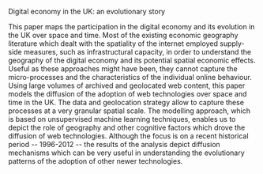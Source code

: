 Digital economy in the UK: an evolutionary story

This paper maps the participation in the digital economy and its evolution in the UK over space and time. Most of the existing economic geography literature which dealt with the spatiality of the internet employed supply-side measures, such as infrastructural capacity, in order to understand the geography of the digital economy and its potential spatial economic effects. Useful as these approaches might have been, they cannot capture the micro-processes and the characteristics of the individual online behaviour. Using large volumes of archived and geolocated web content, this paper models the diffusion of the adoption of web technologies over space and time in the UK. The data and geolocation strategy allow to capture these processes at a very granular spatial scale. The modelling approach, which is based on unsupervised machine learning techniques, enables us to depict the role of geography and other cognitive factors which drove the diffusion of web technologies. Although the focus is on a recent historical period -- 1996-2012 -- the results of the analysis depict diffusion mechanisms which can be very useful in understanding the evolutionary patterns of the adoption of other newer technologies.
